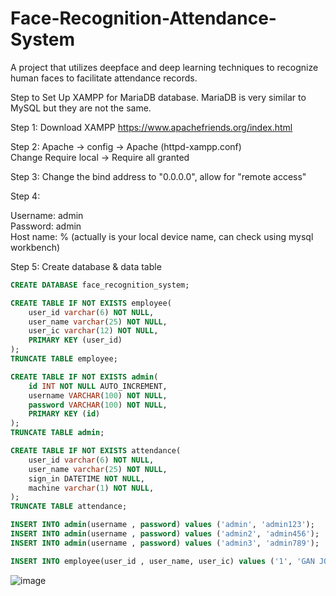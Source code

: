 # Face-Recognition-Attendance-System
A project that utilizes deepface and deep learning techniques to recognize human faces to facilitate attendance records.



Step to Set Up XAMPP for MariaDB database. MariaDB is very similar to MySQL but they are not the same. 

Step 1: Download XAMPP https://www.apachefriends.org/index.html


Step 2: Apache -> config -> Apache (httpd-xampp.conf)   
Change Require local -> Require all granted


Step 3: Change the bind address to "0.0.0.0", allow for "remote access"


Step 4:  
  
Username: admin  
Password: admin  
Host name: % (actually is your local device name, can check using mysql workbench)  


Step 5: Create database & data table
```sql
CREATE DATABASE face_recognition_system;

CREATE TABLE IF NOT EXISTS employee(
	user_id varchar(6) NOT NULL, 
	user_name varchar(25) NOT NULL, 
	user_ic varchar(12) NOT NULL,
	PRIMARY KEY (user_id)
);
TRUNCATE TABLE employee;

CREATE TABLE IF NOT EXISTS admin(
	id INT NOT NULL AUTO_INCREMENT,
	username VARCHAR(100) NOT NULL, 
	password VARCHAR(100) NOT NULL, 
	PRIMARY KEY (id)
);
TRUNCATE TABLE admin;

CREATE TABLE IF NOT EXISTS attendance(
	user_id varchar(6) NOT NULL, 
	user_name varchar(25) NOT NULL, 
	sign_in DATETIME NOT NULL,
	machine varchar(1) NOT NULL,
);
TRUNCATE TABLE attendance;

INSERT INTO admin(username , password) values ('admin', 'admin123');
INSERT INTO admin(username , password) values ('admin2', 'admin456');
INSERT INTO admin(username , password) values ('admin3', 'admin789');

INSERT INTO employee(user_id , user_name, user_ic) values ('1', 'GAN JOO HAN', '001207040021');
```

![image](https://user-images.githubusercontent.com/57710546/198226559-d20b3264-520d-4a0f-a08d-b1710d966096.png)
